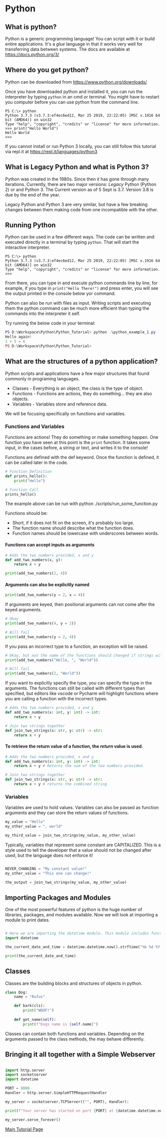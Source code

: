# Python

## What is python?
Python is a generic programming language! You can script with it or build entire applications. It's a *glue* language in that it works very well for transferring data between systems. The docs are available at https://docs.python.org/3/


## Where do you get python?
Python can be downloaded from https://www.python.org/downloads/

Once you have downloaded python and installed it, you can run the interpreter by typing ```python``` in an cmd or terminal. You might have to restart you computer before you can use python from the command line.

```shell
PS C:\> python
Python 3.7.3 (v3.7.3:ef4ec6ed12, Mar 25 2019, 22:22:05) [MSC v.1916 64 bit (AMD64)] on win32
Type "help", "copyright", "credits" or "license" for more information.
>>> print("Hello World")
Hello World
>>>       
```

If you cannot install or run Python 3 locally, you can still follow this tutorial via repl.it at https://repl.it/languages/python3


## What is Legacy Python and what is Python 3?
Python was created in the 1980s. Since then it has gone through many iterations. Currently, there are two major versions: *Legacy* Python (Python 2) or  and Python 3. The Current version as of 5 Sept is 3.7. Version 3.8 is due by the end of the year.

Legacy Python and Python 3 are very similar, but have a few breaking changes between them making code from one incompatible with the other. 


## Running Python

Python can be used in a few different ways. The code can be written and executed directly in a terminal by typing ```python```.
That will start the interactive interpreter.
```shell
PS C:\> python
Python 3.7.3 (v3.7.3:ef4ec6ed12, Mar 25 2019, 22:22:05) [MSC v.1916 64 bit (AMD64)] on win32
Type "help", "copyright", "credits" or "license" for more information.
>>> 
```
From there, you can type in and execute python commands line by line, for example, if you type in  ```print("Hello There!")``` and press enter, you will see the output printed in the console below yor command.

Python can also be run with files as input. Writing scripts and executing them the python command can be much more efficient than typing the commands into the interpreter it self. 

Try running the below code in your terminal:

```powershell
PS D:\Workspace\Python\Python_Tutorial> python .\python_example_1.py
Hello again!
1 + 5 = 6
PS D:\Workspace\Python\Python_Tutorial> 
```

## What are the structures of a python application?

Python scripts and applications have a few major structures that found commonly in programing languages.
- Classes - Everything is an object, the class is the type of object.
- Functions - Functions are actions, they do something... they are also objects.
- Variables - Variables store and reference data.

We will be focusing specifically on functions and variables. 

### Functions and Variables
Functions are actions! They do something or make something happen. One function you have seen at this point is the ```print``` function. It takes some input, in the cases before, a string or text, and writes it to the console!

Functions are defined with the def keyword. Once the function is defined, it can be called later in the code. 

```python
# Function Definition
def prints_hello():
    print("Hello")

# Function Call
prints_hello()
```

The example above can be run with python ./scripts/run_some_function.py

Functions should be:
- Short, if it does not fit on the screen, it's probably too large.
- The function name should describe what the function does.
- Function names should be lowercase with underscores between words.

#### Functions can accept inputs as arguments

```python
# Adds the two numbers provided, x and y
def add_two_numbers(x, y):
    return x + y

print(add_two_numbers(2, 4))
```

#### Arguments can also be explicitly named

```python
print(add_two_numbers(y = 2, x = 4))
```

If arguments are keyed, then positional arguments can not come after the keyed arguments.

```python
# Okay
print(add_two_numbers(4, y = 2))

# Will fail
print(add_two_numbers(y = 2, 4))
```

If you pass an incorrect type to a function, an exception will be raised. 

```python
# Okay, but not the name of the functions should changed if strings will be passed to the function. 
print(add_two_numbers("Hello, ", "World"))

# Will fail
print(add_two_numbers(2, "World"))
```

If you want to explicitly specify the type, you can specify the type in the arguments.
The functions can still be called with different types than specified, but editors like vscode or Pycharm will highlight functions where you are calling a function with the incorrect types.
```python
# Adds the two numbers provided, x and y
def add_two_numbers(x: int, y: int) -> int:
    return x + y

# Join two strings together
def join_two_strings(x: str, y: str) -> str:
    return x + y

```

#### To retrieve the return value of a function, the *return* value is used. 

```python
# Adds the two numbers provided, x and y
def add_two_numbers(x: int, y: int) -> int:
    return x + y # Returns the sum of the two numbers provided.

# Join two strings together
def join_two_strings(x: str, y: str) -> str:
    return x + y # returns the combined string 

```


### Variables

Variables are used to hold values. Variables can also be passed as function arguments and they can store the return values of functions. 

```python
my_value = "Hello"
my_other_value = ", world"

my_third_value = join_two_strings(my_value, my_other_value)

```

Typically, variables that represent some constant are CAPITALIZED. This is a style used to tell the developer that a value should not be changed after used, but the language does not enforce it!

```python

NEVER_CHANGING = "My constant value!"
my_other_value = "This one can change!"

the_output = join_two_strings(my_value, my_other_value)

```


## Importing Packages and Modules

One of the most powerful features of python is the huge number of libraries, packages, and modules available. Now we will look at importing a module to print dates. 

```python

# Here we are importing the datetime module. This module includes functions and classes to handle working with dates. 
import datetime

the_current_date_and_time = datetime.datetime.now().strftime("%b %d %Y %H:%M:%S")

print(the_current_date_and_time)

```

## Classes

Classes are the building blocks and structures of objects in python. 

```python
class Dog:
    name = "Rufus"

    def bark(cls):
        print("WOOF!")
    
    def get_name(self):
        print(f"Dogs name is {self.name}")
```

Classes can contain both functions and variables. Depending on the arguments passed to the class methods, the may behave differently. 

## Bringing it all together with a Simple Webserver

```python

import http.server
import socketserver
import datetime

PORT = 8080
Handler = http.server.SimpleHTTPRequestHandler

my_server = socketserver.TCPServer(("", PORT), Handler):

print(f"Your server has started on port {PORT} at {datetime.datetime.now().strftime("%b %d %Y %H:%M:%S")}")

my_server.serve_forever()
```



[Main Tutorial Page](README.md)